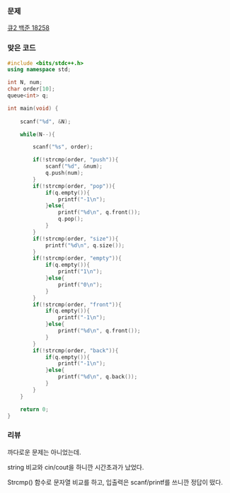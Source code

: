 ### 문제 

[큐2 백준 18258](https://www.acmicpc.net/problem/18258)



### 맞은 코드 

```c++
#include <bits/stdc++.h>
using namespace std;

int N, num;
char order[10];
queue<int> q;

int main(void) {
  
    scanf("%d", &N);

    while(N--){

        scanf("%s", order);

        if(!strcmp(order, "push")){
            scanf("%d", &num);
            q.push(num);
        }
        if(!strcmp(order, "pop")){
            if(q.empty()){
                printf("-1\n");
            }else{
                printf("%d\n", q.front());
                q.pop();
            }
        }
        if(!strcmp(order, "size")){
            printf("%d\n", q.size());
        }
        if(!strcmp(order, "empty")){
            if(q.empty()){
                printf("1\n");
            }else{
                printf("0\n");
            }
        }
        if(!strcmp(order, "front")){
            if(q.empty()){
                printf("-1\n");
            }else{
                printf("%d\n", q.front());
            }
        }
        if(!strcmp(order, "back")){
            if(q.empty()){
                printf("-1\n");
            }else{
                printf("%d\n", q.back());
            }
        }
    }

    return 0;
}
```



### 리뷰

까다로운 문제는 아니었는데. 

string 비교와 cin/cout을 하니깐 시간초과가 났었다. 

Strcmp() 함수로 문자열 비교를 하고, 입출력은 scanf/printf를 쓰니깐 정답이 떴다. 